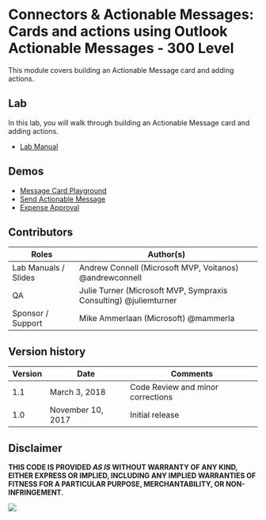 # Connectors & Actionable Messages: Cards and actions using Outlook Actionable Messages - 300 Level

This module covers building an Actionable Message card and adding actions.

## Lab

In this lab, you will walk through building an Actionable Message card and adding actions. 

- [Lab Manual](./Lab.md)

## Demos

- [Message Card Playground](./Demos/01-MessageCard-Playground)
- [Send Actionable Message](./Demos/02-Send-Actionable-Messages)
- [Expense Approval](./Demos/03-Expense-Approval)

## Contributors

|        Roles         |                            Author(s)                             |
| -------------------- | ---------------------------------------------------------------- |
| Lab Manuals / Slides | Andrew Connell (Microsoft MVP, Voitanos) @andrewconnell          |
| QA                   | Julie Turner (Microsoft MVP, Sympraxis Consulting) @juliemturner |
| Sponsor / Support    | Mike Ammerlaan (Microsoft) @mammerla                             |

## Version history

| Version |       Date        |             Comments              |
| ------- | ----------------- | --------------------------------- |
| 1.1     | March 3, 2018     | Code Review and minor corrections |
| 1.0     | November 10, 2017 | Initial release                   |

## Disclaimer

**THIS CODE IS PROVIDED *AS IS* WITHOUT WARRANTY OF ANY KIND, EITHER EXPRESS OR IMPLIED, INCLUDING ANY IMPLIED WARRANTIES OF FITNESS FOR A PARTICULAR PURPOSE, MERCHANTABILITY, OR NON-INFRINGEMENT.**

<img src="https://telemetry.sharepointpnp.com/TrainingContent/ConnectorActionableMsgs/02-cards-and-actions" />